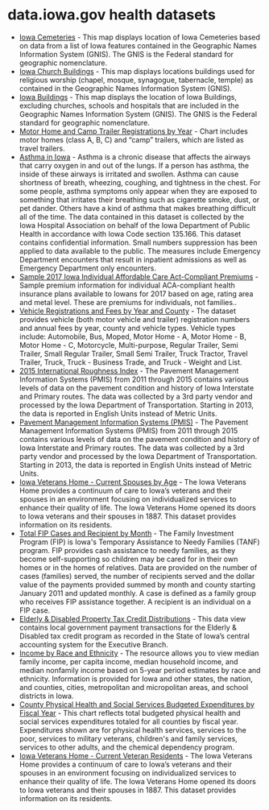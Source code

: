 # data.iowa.gov health datasets
* [Iowa Cemeteries](https://data.iowa.gov/d/bc37-rjxz) - This map displays location of Iowa Cemeteries based on data from a list of Iowa features contained in the Geographic Names Information System (GNIS). The GNIS is the Federal standard for geographic nomenclature.
* [Iowa Church Buildings](https://data.iowa.gov/d/juvk-dad9) - This map displays locations buildings used for religious worship (chapel, mosque, synagogue, tabernacle, temple) as contained in the Geographic Names Information System (GNIS).
* [Iowa Buildings](https://data.iowa.gov/d/dn72-qfa6) - This map displays the location of Iowa Buildings, excluding churches, schools and hospitals that are included in the Geographic Names Information System (GNIS). The GNIS is the Federal standard for geographic nomenclature.
* [Motor Home and Camp Trailer Registrations by Year](https://data.iowa.gov/d/qyya-wscg) - Chart includes motor homes (class A, B, C) and “camp” trailers, which are listed as travel trailers.
* [Asthma in Iowa](https://data.iowa.gov/d/wffc-9jrf) - Asthma is a chronic disease that affects the airways that carry oxygen in and out of the lungs. If a person has asthma, the inside of these airways is irritated and swollen. Asthma can cause shortness of breath, wheezing, coughing, and tightness in the chest. For some people, asthma symptoms only appear when they are exposed to something that irritates their breathing such as cigarette smoke, dust, or pet dander. Others have a kind of asthma that makes breathing difficult all of the time. The data contained in this dataset is collected by the Iowa Hospital Association on behalf of the Iowa Department of Public Health in accordance with Iowa Code section 135.166. This dataset contains confidential information. Small numbers suppression has been applied to data available to the public. The measures include Emergency Department encounters that result in inpatient admissions as well as Emergency Department only encounters.
* [Sample 2017 Iowa Individual Affordable Care Act-Compliant Premiums](https://data.iowa.gov/d/fczw-quz5) - Sample premium information for individual ACA-compliant health insurance plans available to Iowans for 2017 based on age, rating area and metal level. These are premiums for individuals, not families..
* [Vehicle Registrations and Fees by Year and County](https://data.iowa.gov/d/q98y-3bph) - The dataset provides vehicle (both motor vehicle and trailer) registration numbers and annual fees by year, county and vehicle types. Vehicle types include: Automobile, Bus, Moped, Motor Home - A, Motor Home - B, Motor Home - C, Motorcycle, Multi-purpose, Regular Trailer, Semi Trailer, Small Regular Trailer, Small Semi Trailer, Truck Tractor, Travel Trailer, Truck, Truck - Business Trade, and Truck - Weight and List.
* [2015 International Roughness Index](https://data.iowa.gov/d/vuan-7e3a) - The Pavement Management Information Systems (PMIS) from 2011 through 2015 contains various levels of data on the pavement condition and history of Iowa Interstate and Primary routes. The data was collected by a 3rd party vendor and processed by the Iowa Department of Transportation. Starting in 2013, the data is reported in English Units instead of Metric Units. 
* [Pavement Management Information Systems (PMIS)](https://data.iowa.gov/d/cbte-u3uu) - The Pavement Management Information Systems (PMIS) from 2011 through 2015 contains various levels of data on the pavement condition and history of Iowa Interstate and Primary routes. The data was collected by a 3rd party vendor and processed by the Iowa Department of Transportation. Starting in 2013, the data is reported in English Units instead of Metric Units. 
* [Iowa Veterans Home - Current Spouses by Age](https://data.iowa.gov/d/wsrm-vivc) - The Iowa Veterans Home provides a continuum of care to Iowa’s veterans and their spouses in an environment focusing on individualized services to enhance their quality of life. The Iowa Veterans Home opened its doors to Iowa veterans and their spouses in 1887. This dataset provides information on its residents.
* [Total FIP Cases and Recipient by Month](https://data.iowa.gov/d/itg7-74ni) - The Family Investment Program (FIP) is Iowa's Temporary Assistance to Needy Families (TANF) program. FIP provides cash assistance to needy families, as they become self-supporting so children may be cared for in their own homes or in the homes of relatives. Data are provided on the number of cases (families) served, the number of recipients served and the dollar value of the payments provided summed by month and county starting January 2011 and updated monthly. A case is defined as a family group who receives FIP assistance together. A recipient is an individual on a FIP case.
* [Elderly & Disabled Property Tax Credit Distributions](https://data.iowa.gov/d/rrux-d28c) - This data view contains local government payment transactions for the Elderly & Disabled tax credit program as recorded in the State of Iowa’s central accounting system for the Executive Branch.
* [Income by Race and Ethnicity](https://data.iowa.gov/d/uw9t-4tj3) - The resource allows you to view median family income, per capita income, median household income, and median nonfamily income based on 5-year period estimates by race and ethnicity. Information is provided for Iowa and other states, the nation, and counties, cities, metropolitan and micropolitan areas, and school districts in Iowa.
* [County Physical Health and Social Services Budgeted Expenditures by Fiscal Year](https://data.iowa.gov/d/eitx-py3t) - This chart reflects total budgeted physical health and social services expenditures totaled for all counties by fiscal year. Expenditures shown are for physical health services, services to the poor, services to military veterans, children's and family services, services to other adults, and the chemical dependency program.
* [Iowa Veterans Home - Current Veteran Residents](https://data.iowa.gov/d/jt3a-4eb9) - The Iowa Veterans Home provides a continuum of care to Iowa’s veterans and their spouses in an environment focusing on individualized services to enhance their quality of life. The Iowa Veterans Home opened its doors to Iowa veterans and their spouses in 1887. This dataset provides information on its residents.

